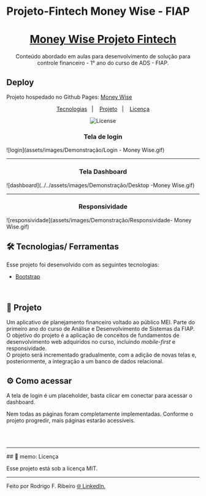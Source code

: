 # Projeto-Fintech Money Wise - FIAP

<h1 align="center"><a href="#">Money Wise Projeto Fintech</a></h1>

<p align="center">
Conteúdo abordado em aulas para desenvolvimento de solução para controle financeiro - 1° ano do curso de ADS - FIAP.
</p>


## Deploy
Projeto hospedado no Github Pages:
[Money Wise](https://github.com/DigouO/Projeto-Fintech-FIAP/)



<p align="center">
  <a href="#-tecnologias">Tecnologias</a>&nbsp;&nbsp;&nbsp;|&nbsp;&nbsp;&nbsp;
  <a href="#-projeto">Projeto</a>&nbsp;&nbsp;&nbsp;|&nbsp;&nbsp;&nbsp;
  <a href="#memo-licença">Licença</a>
</p>
	


<p align="center">
  <img alt="License" src="https://img.shields.io/static/v1?label=license&message=MIT&color=49AA26&labelColor=000000">
</p>


<h3 align="center">
  Tela de login
</h3>

![login](assets/images/Demonstração/Login - Money Wise.gif)

---

<h3 align="center">
  Tela Dashboard
</h3>

![dashboard](../../assets/images/Demonstração/Desktop -Money Wise.gif)

---

<h3 align="center">
  Responsividade
</h3>

![responsividade](assets/images/Demonstração/Responsividade- Money Wise.gif)




## 🛠️ Tecnologias/ Ferramentas

Esse projeto foi desenvolvido com as seguintes tecnologias:

- [Bootstrap](https://getbootstrap.com/)

<br>

## 📃 Projeto

Um aplicativo de planejamento financeiro voltado ao público MEI. Parte do primeiro ano do curso de Análise e Desenvolvimento de Sistemas da FIAP. 
<br>
O objetivo do projeto é a aplicação de conceitos de fundamentos de desenvolvimento web adquiridos no curso, incluindo <em>mobile-first</em> e responsividade.
<br>
O projeto será incrementado gradualmente, com a adição de novas telas e, posteriormente, a integração a um banco de dados relacional. 
<br>

## ⚙️ Como acessar

A tela de login é um placeholder, basta clicar em conectar para acessar o dashboard.

Nem todas as páginas foram completamente implementadas. Conforme o projeto progredir, mais páginas estarão acessíveis. 

<br>
<br>
<hr>
## 🚀 memo: Licença

Esse projeto está sob a licença MIT.

---

Feito por Rodrigo F. Ribeiro   [ 🌐 LinkedIn.](www.linkedin.com/in/rodrigo-ribeiro-656882249)
